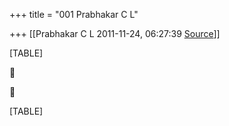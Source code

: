 +++
title = "001 Prabhakar C L"

+++
[[Prabhakar C L	2011-11-24, 06:27:39 [Source](https://groups.google.com/g/bvparishat/c/q8ZM65GMy-c)]]



[TABLE]





[TABLE]

